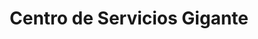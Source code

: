 ---
title: "Centro de Servicios Gigante"
url: /cartago/centro-de-servicios-gigante/
shop: Autowerkstatt
---